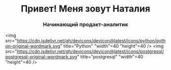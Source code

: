 <div id="header" align="center">
    <h1>Привет! Меня зовут Наталия</h1>
    <h3>Начинающий продакт-аналитик</h3>
</div>


<img src="https://cdn.jsdelivr.net/gh/devicons/devicon@latest/icons/python/python-original-wordmark.svg" title="Python" "width"=40 "height"=40 />
<img src="https://cdn.jsdelivr.net/gh/devicons/devicon@latest/icons/postgresql/postgresql-original-wordmark.svg" title="postgresql" "width"=40 "height"=40 />

                

<!--
**lazuraim/lazuraim** is a ✨ _special_ ✨ repository because its `README.md` (this file) appears on your GitHub profile.

Here are some ideas to get you started:

- 🔭 I’m currently working on ...
- 🌱 I’m currently learning ...
- 👯 I’m looking to collaborate on ...
- 🤔 I’m looking for help with ...
- 💬 Ask me about ...
- 📫 How to reach me: ...
- 😄 Pronouns: ...
- ⚡ Fun fact: ...


